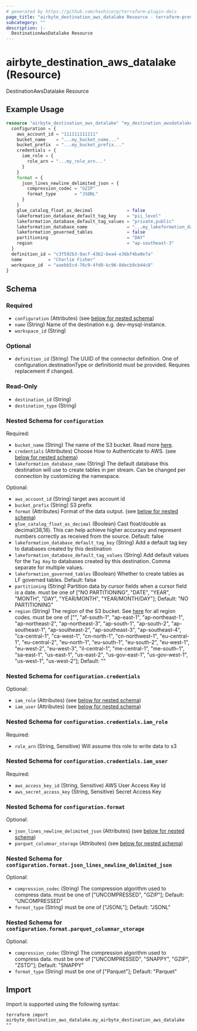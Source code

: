 ```yaml
---
# generated by https://github.com/hashicorp/terraform-plugin-docs
page_title: "airbyte_destination_aws_datalake Resource - terraform-provider-airbyte"
subcategory: ""
description: |-
  DestinationAwsDatalake Resource
---
```


# airbyte_destination_aws_datalake (Resource)

DestinationAwsDatalake Resource

## Example Usage

```terraform
resource "airbyte_destination_aws_datalake" "my_destination_awsdatalake" {
  configuration = {
    aws_account_id = "111111111111"
    bucket_name    = "...my_bucket_name..."
    bucket_prefix  = "...my_bucket_prefix..."
    credentials = {
      iam_role = {
        role_arn = "...my_role_arn..."
      }
    }
    format = {
      json_lines_newline_delimited_json = {
        compression_codec = "GZIP"
        format_type       = "JSONL"
      }
    }
    glue_catalog_float_as_decimal             = false
    lakeformation_database_default_tag_key    = "pii_level"
    lakeformation_database_default_tag_values = "private,public"
    lakeformation_database_name               = "...my_lakeformation_database_name..."
    lakeformation_governed_tables             = false
    partitioning                              = "DAY"
    region                                    = "ap-southeast-3"
  }
  definition_id = "c3f592b3-8acf-43b2-bea4-e36bf4ba0e7a"
  name          = "Charlie Fisher"
  workspace_id  = "aaebb5cd-76c9-4fd0-bc96-8decb9cb44c8"
}
```

<!-- schema generated by tfplugindocs -->
## Schema

### Required

- `configuration` (Attributes) (see [below for nested schema](#nestedatt--configuration))
- `name` (String) Name of the destination e.g. dev-mysql-instance.
- `workspace_id` (String)

### Optional

- `definition_id` (String) The UUID of the connector definition. One of configuration.destinationType or definitionId must be provided. Requires replacement if changed.

### Read-Only

- `destination_id` (String)
- `destination_type` (String)

<a id="nestedatt--configuration"></a>
### Nested Schema for `configuration`

Required:

- `bucket_name` (String) The name of the S3 bucket. Read more <a href="https://docs.aws.amazon.com/AmazonS3/latest/userguide/create-bucket-overview.html">here</a>.
- `credentials` (Attributes) Choose How to Authenticate to AWS. (see [below for nested schema](#nestedatt--configuration--credentials))
- `lakeformation_database_name` (String) The default database this destination will use to create tables in per stream. Can be changed per connection by customizing the namespace.

Optional:

- `aws_account_id` (String) target aws account id
- `bucket_prefix` (String) S3 prefix
- `format` (Attributes) Format of the data output. (see [below for nested schema](#nestedatt--configuration--format))
- `glue_catalog_float_as_decimal` (Boolean) Cast float/double as decimal(38,18). This can help achieve higher accuracy and represent numbers correctly as received from the source. Default: false
- `lakeformation_database_default_tag_key` (String) Add a default tag key to databases created by this destination
- `lakeformation_database_default_tag_values` (String) Add default values for the `Tag Key` to databases created by this destination. Comma separate for multiple values.
- `lakeformation_governed_tables` (Boolean) Whether to create tables as LF governed tables. Default: false
- `partitioning` (String) Partition data by cursor fields when a cursor field is a date. must be one of ["NO PARTITIONING", "DATE", "YEAR", "MONTH", "DAY", "YEAR/MONTH", "YEAR/MONTH/DAY"]; Default: "NO PARTITIONING"
- `region` (String) The region of the S3 bucket. See <a href="https://docs.aws.amazon.com/AWSEC2/latest/UserGuide/using-regions-availability-zones.html#concepts-available-regions">here</a> for all region codes. must be one of ["", "af-south-1", "ap-east-1", "ap-northeast-1", "ap-northeast-2", "ap-northeast-3", "ap-south-1", "ap-south-2", "ap-southeast-1", "ap-southeast-2", "ap-southeast-3", "ap-southeast-4", "ca-central-1", "ca-west-1", "cn-north-1", "cn-northwest-1", "eu-central-1", "eu-central-2", "eu-north-1", "eu-south-1", "eu-south-2", "eu-west-1", "eu-west-2", "eu-west-3", "il-central-1", "me-central-1", "me-south-1", "sa-east-1", "us-east-1", "us-east-2", "us-gov-east-1", "us-gov-west-1", "us-west-1", "us-west-2"]; Default: ""

<a id="nestedatt--configuration--credentials"></a>
### Nested Schema for `configuration.credentials`

Optional:

- `iam_role` (Attributes) (see [below for nested schema](#nestedatt--configuration--credentials--iam_role))
- `iam_user` (Attributes) (see [below for nested schema](#nestedatt--configuration--credentials--iam_user))

<a id="nestedatt--configuration--credentials--iam_role"></a>
### Nested Schema for `configuration.credentials.iam_role`

Required:

- `role_arn` (String, Sensitive) Will assume this role to write data to s3


<a id="nestedatt--configuration--credentials--iam_user"></a>
### Nested Schema for `configuration.credentials.iam_user`

Required:

- `aws_access_key_id` (String, Sensitive) AWS User Access Key Id
- `aws_secret_access_key` (String, Sensitive) Secret Access Key



<a id="nestedatt--configuration--format"></a>
### Nested Schema for `configuration.format`

Optional:

- `json_lines_newline_delimited_json` (Attributes) (see [below for nested schema](#nestedatt--configuration--format--json_lines_newline_delimited_json))
- `parquet_columnar_storage` (Attributes) (see [below for nested schema](#nestedatt--configuration--format--parquet_columnar_storage))

<a id="nestedatt--configuration--format--json_lines_newline_delimited_json"></a>
### Nested Schema for `configuration.format.json_lines_newline_delimited_json`

Optional:

- `compression_codec` (String) The compression algorithm used to compress data. must be one of ["UNCOMPRESSED", "GZIP"]; Default: "UNCOMPRESSED"
- `format_type` (String) must be one of ["JSONL"]; Default: "JSONL"


<a id="nestedatt--configuration--format--parquet_columnar_storage"></a>
### Nested Schema for `configuration.format.parquet_columnar_storage`

Optional:

- `compression_codec` (String) The compression algorithm used to compress data. must be one of ["UNCOMPRESSED", "SNAPPY", "GZIP", "ZSTD"]; Default: "SNAPPY"
- `format_type` (String) must be one of ["Parquet"]; Default: "Parquet"

## Import

Import is supported using the following syntax:

```shell
terraform import airbyte_destination_aws_datalake.my_airbyte_destination_aws_datalake ""
```
